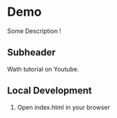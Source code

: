 # Demo

Some Description !

## Subheader

Wath tutorial on Youtube.

## Local Development

1. Open index.html in your browser
